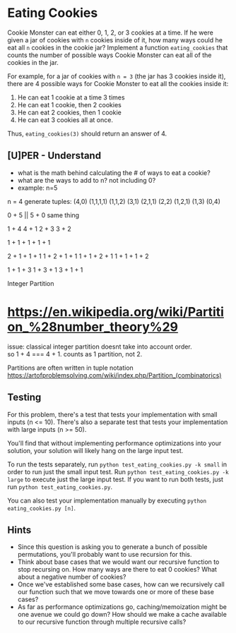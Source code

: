 # Eating Cookies

Cookie Monster can eat either 0, 1, 2, or 3 cookies at a time. If he were given a jar of cookies with `n` cookies inside of it, how many ways could he eat all `n` cookies in the cookie jar? Implement a function `eating_cookies` that counts the number of possible ways Cookie Monster can eat all of the cookies in the jar. 

For example, for a jar of cookies with `n = 3` (the jar has 3 cookies inside it), there are 4 possible ways for Cookie Monster to eat all the cookies inside it:

 1. He can eat 1 cookie at a time 3 times
 2. He can eat 1 cookie, then 2 cookies 
 3. He can eat 2 cookies, then 1 cookie
 4. He can eat 3 cookies all at once. 

Thus, `eating_cookies(3)` should return an answer of 4.

## [U]PER - Understand
* what is the math behind calculating the # of ways to eat a cookie? 
* what are the ways to add to n?  not including 0?
* example: n=5

n = 4
generate tuples:
    (4,0)   (1,1,1,1)   (1,1,2)
    (3,1)               (2,1,1)
    (2,2)               (1,2,1)
    (1,3)
    (0,4)



0 + 5   ||
5 + 0  same thing 

1 + 4
4 + 1
2 + 3
3 + 2

1 + 1 + 1 + 1 + 1

2 + 1 + 1 + 1
1 + 2 + 1 + 1
1 + 1 + 2 + 1
1 + 1 + 1 + 2

1 + 1 + 3
1 + 3 + 1
3 + 1 + 1

Integer Partition
# https://en.wikipedia.org/wiki/Partition_%28number_theory%29
issue: classical integer partition doesnt take into account order.  
so 1 + 4 === 4 + 1.  counts as 1 partition, not 2.

Partitions are often written in tuple notation 
https://artofproblemsolving.com/wiki/index.php/Partition_(combinatorics)



## Testing

For this problem, there's a test that tests your implementation with small inputs (n <= 10). There's also a separate test that tests your implementation with large inputs (n >= 50). 

You'll find that without implementing performance optimizations into your solution, your solution will likely hang on the large input test. 

To run the tests separately, run `python test_eating_cookies.py -k small` in order to run just the small input test. Run `python test_eating_cookies.py -k large` to execute just the large input test. If you want to run both tests, just run `python test_eating_cookies.py`.

You can also test your implementation manually by executing `python eating_cookies.py [n]`.



## Hints

 * Since this question is asking you to generate a bunch of possible permutations, you'll probably want to use recursion for this.
 * Think about base cases that we would want our recursive function to stop recursing on. How many ways are there to eat 0 cookies? What about a negative number of cookies? 
 * Once we've established some base cases, how can we recursively call our function such that we move towards one or more of these base cases?
 * As far as performance optimizations go, caching/memoization might be one avenue we could go down? How should we make a cache available to our recursive function through multiple recursive calls?
